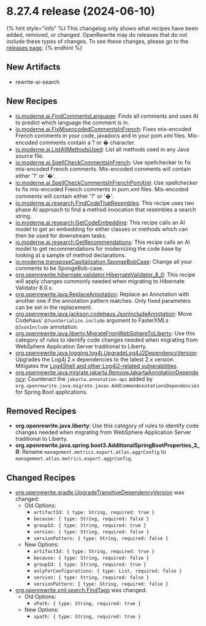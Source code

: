 # 8.27.4 release (2024-06-10)

{% hint style="info" %}
This changelog only shows what recipes have been added, removed, or changed. OpenRewrite may do releases that do not include these types of changes. To see these changes, please go to the [releases page](https://github.com/openrewrite/rewrite/releases).
{% endhint %}

## New Artifacts
* rewrite-ai-search

## New Recipes

* [io.moderne.ai.FindCommentsLanguage](https://docs.openrewrite.org/recipes/io/moderne/ai/findcommentslanguage): Finds all comments and uses AI to predict which language the comment is in. 
* [io.moderne.ai.FixMisencodedCommentsInFrench](https://docs.openrewrite.org/recipes/io/moderne/ai/fixmisencodedcommentsinfrench): Fixes mis-encoded French comments in your code, javadocs and in your pom.xml files. Mis-encoded comments contain a ? or � character. 
* [io.moderne.ai.ListAllMethodsUsed](https://docs.openrewrite.org/recipes/io/moderne/ai/listallmethodsused): List all methods used in any Java source file. 
* [io.moderne.ai.SpellCheckCommentsInFrench](https://docs.openrewrite.org/recipes/io/moderne/ai/spellcheckcommentsinfrench): Use spellchecker to fix mis-encoded French comments. Mis-encoded comments will contain either '?' or '�'. 
* [io.moderne.ai.SpellCheckCommentsInFrenchPomXml](https://docs.openrewrite.org/recipes/io/moderne/ai/spellcheckcommentsinfrenchpomxml): Use spellchecker to fix mis-encoded French comments in pom.xml files. Mis-encoded comments will contain either '?' or '�'. 
* [io.moderne.ai.research.FindCodeThatResembles](https://docs.openrewrite.org/recipes/io/moderne/ai/research/findcodethatresembles): This recipe uses two phase AI approach to find a method invocation that resembles a search string. 
* [io.moderne.ai.research.GetCodeEmbedding](https://docs.openrewrite.org/recipes/io/moderne/ai/research/getcodeembedding): This recipe calls an AI model to get an embedding for either classes or methods which can then be used for downstream tasks. 
* [io.moderne.ai.research.GetRecommendations](https://docs.openrewrite.org/recipes/io/moderne/ai/research/getrecommendations): This recipe calls an AI model to get recommendations for modernizing the code base by looking at a sample of method declarations. 
* [io.moderne.transposeCapitalization.SpongeBobCase](https://docs.openrewrite.org/recipes/io/moderne/transposecapitalization/spongebobcase): Change all your comments to be SpongeBob-case. 
* [org.openrewrite.hibernate.validator.HibernateValidator_8_0](https://docs.openrewrite.org/recipes/hibernate/validator/hibernatevalidator_8_0): This recipe will apply changes commonly needed when migrating to Hibernate Validator 8.0.x. 
* [org.openrewrite.java.ReplaceAnnotation](https://docs.openrewrite.org/recipes/java/replaceannotation): Replace an Annotation with another one if the annotation pattern matches. Only fixed parameters can be set in the replacement. 
* [org.openrewrite.java.jackson.codehaus.JsonIncludeAnnotation](https://docs.openrewrite.org/recipes/java/jackson/codehaus/jsonincludeannotation): Move Codehaus' `@JsonSerialize.include` argument to FasterXMLs `@JsonInclude` annotation. 
* [org.openrewrite.java.liberty.MigrateFromWebSphereToLiberty](https://docs.openrewrite.org/recipes/java/liberty/migratefromwebspheretoliberty): Use this category of rules to identify code changes needed when migrating  from WebSphere Application Server traditional to Liberty. 
* [org.openrewrite.java.logging.log4j.UpgradeLog4J2DependencyVersion](https://docs.openrewrite.org/recipes/java/logging/log4j/upgradelog4j2dependencyversion): Upgrades the Log4j 2.x dependencies to the latest 2.x version.<br />Mitigates the [Log4Shell and other Log4j2-related vulnerabilities](https://www.cisa.gov/news-events/cybersecurity-advisories/aa21-356a). 
* [org.openrewrite.java.migrate.jakarta.RemoveJakartaAnnotationDependency](https://docs.openrewrite.org/recipes/java/migrate/jakarta/removejakartaannotationdependency): Counteract the `jakarta.annotation-api` added by `org.openrewrite.java.migrate.javax.AddCommonAnnotationsDependencies` for Spring Boot applications. 

## Removed Recipes

* **org.openrewrite.java.liberty**: Use this category of rules to identify code changes needed when migrating  from WebSphere Application Server traditional to Liberty. 
* **org.openrewrite.java.spring.boot3.AdditionalSpringBootProperties_3_0**: Rename `management.metrics.export.atlas.aggrConfig` to `management.atlas.metrics.export.aggrConfig`. 

## Changed Recipes

* [org.openrewrite.gradle.UpgradeTransitiveDependencyVersion](https://docs.openrewrite.org/recipes/gradle/upgradetransitivedependencyversion) was changed:
  * Old Options:
    * `artifactId: { type: String, required: true }`
    * `because: { type: String, required: false }`
    * `groupId: { type: String, required: true }`
    * `version: { type: String, required: false }`
    * `versionPattern: { type: String, required: false }`
  * New Options:
    * `artifactId: { type: String, required: true }`
    * `because: { type: String, required: false }`
    * `groupId: { type: String, required: true }`
    * `onlyForConfigurations: { type: List, required: false }`
    * `version: { type: String, required: false }`
    * `versionPattern: { type: String, required: false }`
* [org.openrewrite.xml.search.FindTags](https://docs.openrewrite.org/recipes/xml/search/findtags) was changed:
  * Old Options:
    * `xPath: { type: String, required: true }`
  * New Options:
    * `xpath: { type: String, required: true }`